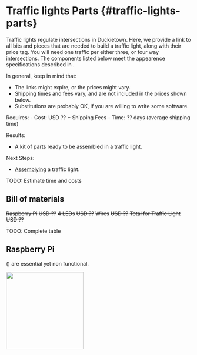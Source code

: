 # Traffic lights Parts {#traffic-lights-parts}

Traffic lights regulate intersections in Duckietown. Here, we provide a link to all bits and pieces that are needed to build a traffic light, along with their price tag. You will need one traffic per either three, or four way intersections. The components listed below meet the appearence specifications described in [](#duckietown-specs). 


In general, keep in mind that:

- The links might expire, or the prices might vary.
- Shipping times and fees vary, and are not included in the prices shown below.
- Substitutions are probably OK, if you are willing to write some software.


<div class='requirements' markdown="1">
Requires: 
- Cost: USD ?? + Shipping Fees 
- Time: ?? days (average shipping time)

Results:
- A kit of parts ready to be assembled in a traffic light.

Next Steps: 
- [Assemblying](#traffic-light-assembly) a traffic light.
</div>

TODO: Estimate time and costs

## Bill of materials

[//]: #   (test comment)

<div markdown="1">
 <col2 id='materials-traffic-light' figure-id="tab:materials-traffic-light" figure-caption="Bill of materials for traffic light">
    <s>Raspberry Pi</s>                         <s>USD ??</s>
    <s>4 LEDs</s>                         <s>USD ??</s>
    <s>Wires</s>                         <s>USD ??</s>
    <s>Total for Traffic Light</s>                         <s>USD ??</s>
 </col2>

TODO: Complete table

</div>

<style>
#materials {
    font-size: 80%;
}
#materials TD {
    text-align: left;
}
</style>

## Raspberry Pi 

 ([](#fig:placeholder)) are essential yet non functional.

<div figure-id="fig:placeholder" figure-caption="The placeholder">
     <img src="placeholder.png" style='width: 15em'/>
</div>
